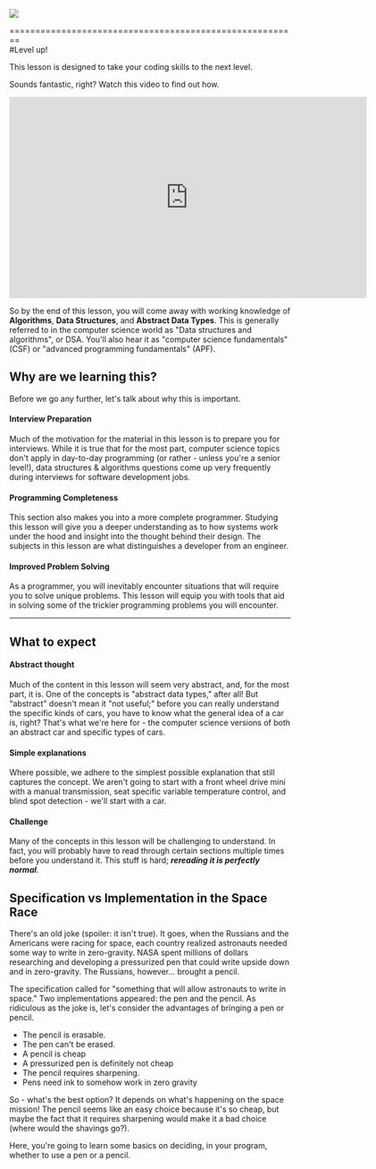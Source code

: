 ![](https://ga-dash.s3.amazonaws.com/production/assets/logo-9f88ae6c9c3871690e33280fcf557f33.png)

========================================================   
#Level up!

This lesson is designed to take your coding skills to the next level.

Sounds fantastic, right? Watch this video to find out how.

<iframe src="http://fast.wistia.net/embed/iframe/hzui3mtmb3?seo=false" title="Wistia video player" allowtransparency="true" frameborder="0" scrolling="no" class="wistia_embed" name="wistia_embed" allowfullscreen mozallowfullscreen webkitallowfullscreen oallowfullscreen msallowfullscreen width="640" height="360"></iframe>

So by the end of this lesson, you will come away with working knowledge of **Algorithms**, **Data Structures**, and **Abstract Data Types**. This is generally referred to in the computer science world as "Data structures and algorithms", or DSA. You'll also hear it as "computer science fundamentals" (CSF) or "advanced programming fundamentals" (APF).

## Why are we learning this?
Before we go any further, let's talk about why this is important.


#### Interview Preparation
Much of the motivation for the material in this lesson is to prepare you for interviews. While it is true that for the most part, computer science topics don't apply in day-to-day programming (or rather - unless you're a senior level!), data structures & algorithms questions come up very frequently during interviews for software development jobs.

#### Programming Completeness
This section also makes you into a more complete programmer. Studying this lesson will give you a deeper understanding as to how systems work under the hood and insight into the thought behind their design. The subjects in this lesson are what distinguishes a developer from an engineer.

#### Improved Problem Solving
As a programmer, you will inevitably encounter situations that will require you to solve unique problems. This lesson will equip you with tools that aid in solving some of the trickier programming problems you will encounter.

---

## What to expect


#### Abstract thought
Much of the content in this lesson will seem very abstract, and, for the most part, it is. One of the concepts is "abstract data types," after all! But "abstract" doesn't mean it "not useful;" before you can really understand the specific kinds of cars, you have to know what the general idea of a car is, right? That's what we're here for - the computer science versions of both an abstract car and specific types of cars.

#### Simple explanations
Where possible, we adhere to the simplest possible explanation that still captures the concept. We aren't going to start with a front wheel drive mini with a manual transmission, seat specific variable temperature control, and blind spot detection - we'll start with a car.

#### Challenge
Many of the concepts in this lesson will be challenging to understand. In fact, you will probably have to read through certain sections multiple times before you understand it. This stuff is hard; ***rereading it is perfectly normal***.

## Specification vs Implementation in the Space Race
There's an old joke (spoiler: it isn't true). It goes, when the Russians and the
Americans were racing for space, each country realized astronauts needed some
way to write in zero-gravity. NASA spent millions of dollars researching and
developing a pressurized pen that could write upside down and in zero-gravity.
The Russians, however... brought a pencil.

The specification called for "something that will allow astronauts to write in
space." Two implementations appeared: the pen and the pencil. As ridiculous as
the joke is, let's consider the advantages of bringing a pen or pencil.

* The pencil is erasable.
* The pen can't be erased.
* A pencil is cheap
* A pressurized pen is definitely not cheap
* The pencil requires sharpening.
* Pens need ink to somehow work in zero gravity

So - what's the best option? It depends on what's happening on the space mission!
The pencil seems like an easy choice because it's so cheap, but maybe the fact
that it requires sharpening would make it a bad choice (where would the shavings go?).

Here, you're going to learn some basics on deciding, in your program, whether to use a pen or a pencil.
